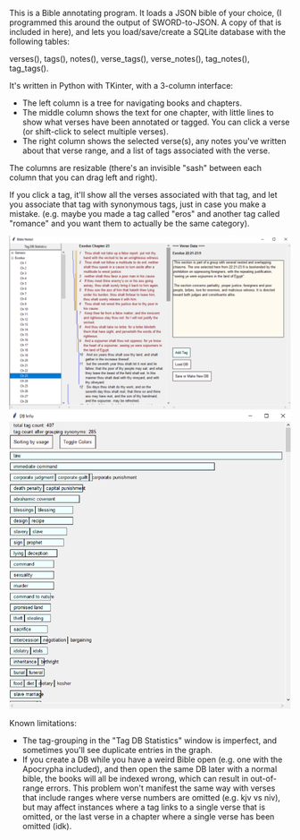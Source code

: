 This is a Bible annotating program. It loads a JSON bible of your choice, (I programmed this around the output of SWORD-to-JSON. A copy of that is included in here), and lets you load/save/create a SQLite database with the following tables:

verses(), tags(), notes(), verse_tags(), verse_notes(), tag_notes(), tag_tags().

It's written in Python with TKinter, with a 3-column interface:
- The left column is a tree for navigating books and chapters.
- The middle column shows the text for one chapter, with little lines to show what verses have been annotated or tagged. You can click a verse (or shift-click to select multiple verses).
- The right column shows the selected verse(s), any notes you've written about that verse range, and a list of tags associated with the verse.

The columns are resizable (there's an invisible "sash" between each column that you can drag left and right).

If you click a tag, it'll show all the verses associated with that tag, and let you associate that tag with synonymous tags, just in case you make a mistake.
(e.g. maybe you made a tag called "eros" and another tag called "romance" and you want them to actually be the same category).

![image info](Screenshots/Screenshot1.png)
![image info](Screenshots/Screenshot2.png)

Known limitations:
- The tag-grouping in the "Tag DB Statistics" window is imperfect, and sometimes you'll see duplicate entries in the graph.
- If you create a DB while you have a weird Bible open (e.g. one with the Apocrypha included), and then open the same DB later with a normal bible, the books will all be indexed wrong, which can result in out-of-range errors. This problem won't manifest the same way with verses that include ranges where verse numbers are omitted (e.g. kjv vs niv), but may affect instances where a tag links to a single verse that is omitted, or the last verse in a chapter where a single verse has been omitted (idk).
  
